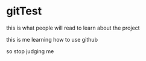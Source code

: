 # gitTest

this is what people will read to learn about the project

this is me learning how to use github

so stop judging me
